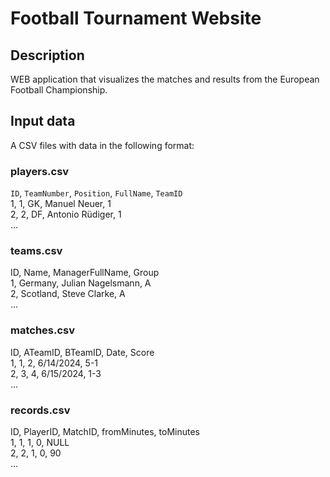 # Football Tournament Website

## Description

WEB application that visualizes the matches and results
from the European Football Championship.

## Input data

A CSV files with data in the following format:

### players.csv

`ID`, `TeamNumber`, `Position`, `FullName`, `TeamID`  
1, 1, GK, Manuel Neuer, 1  
2, 2, DF, Antonio Rüdiger, 1  
...

### teams.csv

ID, Name, ManagerFullName, Group  
1, Germany, Julian Nagelsmann, A  
2, Scotland, Steve Clarke, A  
...

### matches.csv

ID, ATeamID, BTeamID, Date, Score  
1, 1, 2, 6/14/2024, 5-1  
2, 3, 4, 6/15/2024, 1-3  
...

### records.csv

ID, PlayerID, MatchID, fromMinutes, toMinutes  
1, 1, 1, 0, NULL  
2, 2, 1, 0, 90  
...
